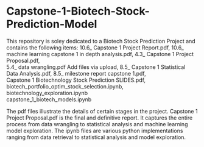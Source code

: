 # Capstone-1-Biotech-Stock-Prediction-Model

This repository is soley dedicated to a Biotech Stock Prediction Project and contains the following items: 
10.6_ Capstone 1 Project Report.pdf, 10.6_ machine learning capstone 1 in depth analysis.pdf,	4.3_ Capstone 1 Project Proposal.pdf,	
5.4_ data wrangling.pdf	Add files via upload, 8.5_ Capstone 1 Statistical Data Analysis.pdf, 8.5_ milestone report capstone 1.pdf,	
Capstone 1 Biotechnology Stock Prediction SLIDES.pdf,	biotech_portfolio_optim_stock_selection.ipynb, biotechnology_exploration.ipynb	
capstone_1_biotech_models.ipynb

The pdf files illustrate the details of certain stages in the project. Capstone 1 Project Proposal.pdf is the final and 
definitive report. It captures the entire process from data wrangling to statistical analysis and machine learning model exploration. 
The ipynb files are various python implementations ranging from data retrieval to statistical analysis and model exploration.
